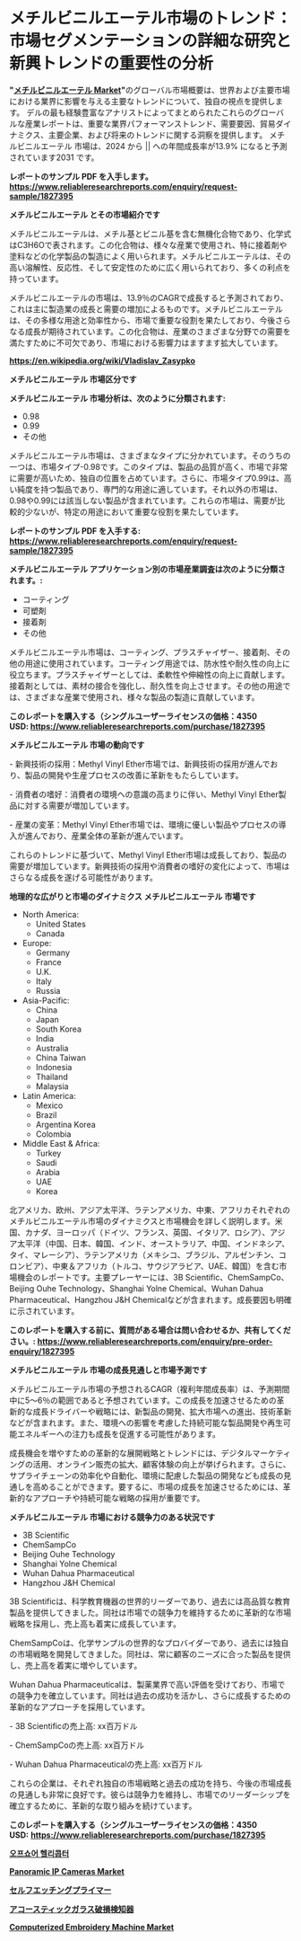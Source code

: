 <p><h1>メチルビニルエーテル市場のトレンド：市場セグメンテーションの詳細な研究と新興トレンドの重要性の分析</h1></p><p><strong>"<a href="https://www.reliableresearchreports.com/methyl-vinyl-ether-r1827395">メチルビニルエーテル Market</a>"</strong>のグローバル市場概要は、世界および主要市場における業界に影響を与える主要なトレンドについて、独自の視点を提供します。 デルの最も経験豊富なアナリストによってまとめられたこれらのグローバルな産業レポートは、重要な業界パフォーマンストレンド、需要要因、貿易ダイナミクス、主要企業、および将来のトレンドに関する洞察を提供します。 メチルビニルエーテル 市場は、2024 から || への年間成長率が13.9% になると予測されています2031 です。</p>
<p><strong>レポートのサンプル PDF を入手します。</strong><strong><a href="https://www.reliableresearchreports.com/enquiry/request-sample/1827395">https://www.reliableresearchreports.com/enquiry/request-sample/1827395</a></strong></p>
<p><strong>メチルビニルエーテル とその市場紹介です</strong></p>
<p><p>メチルビニルエーテルは、メチル基とビニル基を含む無機化合物であり、化学式はC3H6Oで表されます。この化合物は、様々な産業で使用され、特に接着剤や塗料などの化学製品の製造によく用いられます。メチルビニルエーテルは、その高い溶解性、反応性、そして安定性のために広く用いられており、多くの利点を持っています。</p><p>メチルビニルエーテルの市場は、13.9％のCAGRで成長すると予測されており、これは主に製造業の成長と需要の増加によるものです。メチルビニルエーテルは、その多様な用途と効率性から、市場で重要な役割を果たしており、今後さらなる成長が期待されています。この化合物は、産業のさまざまな分野での需要を満たすために不可欠であり、市場における影響力はますます拡大しています。</p><a href="https://en.wikipedia.org/wiki/Vladislav_Zasypko"></a></p>
<p><strong><a href="https://en.wikipedia.org/wiki/Vladislav_Zasypko">https://en.wikipedia.org/wiki/Vladislav_Zasypko</a></strong></p>
<p><strong>メチルビニルエーテル&nbsp;市場区分です</strong><strong></strong></p>
<p><strong>メチルビニルエーテル 市場分析は、次のように分類されます:</strong>&nbsp;</p>
<p><ul><li>0.98</li><li>0.99</li><li>その他</li></ul></p>
<p><p>メチルビニルエーテル市場は、さまざまなタイプに分かれています。そのうちの一つは、市場タイプ-0.98です。このタイプは、製品の品質が高く、市場で非常に需要が高いため、独自の位置を占めています。さらに、市場タイプ0.99は、高い純度を持つ製品であり、専門的な用途に適しています。それ以外の市場は、0.98や0.99には該当しない製品が含まれています。これらの市場は、需要が比較的少ないが、特定の用途において重要な役割を果たしています。</p></p>
<p><strong>レポートのサンプル PDF を入手する: <a href="https://www.reliableresearchreports.com/enquiry/request-sample/1827395">https://www.reliableresearchreports.com/enquiry/request-sample/1827395</a></strong></p>
<p><strong> メチルビニルエーテル アプリケーション別の市場産業調査は次のように分類されます。:</strong></p>
<p><ul><li>コーティング</li><li>可塑剤</li><li>接着剤</li><li>その他</li></ul></p>
<p><p>メチルビニルエーテル市場は、コーティング、プラスチャイザー、接着剤、その他の用途に使用されています。コーティング用途では、防水性や耐久性の向上に役立ちます。プラスチャイザーとしては、柔軟性や伸縮性の向上に貢献します。接着剤としては、素材の接合を強化し、耐久性を向上させます。その他の用途では、さまざまな産業で使用され、様々な製品の製造に貢献しています。</p></p>
<p><strong>このレポートを購入する（シングルユーザーライセンスの価格：4350 USD:</strong><strong>&nbsp;<a href="https://www.reliableresearchreports.com/purchase/1827395">https://www.reliableresearchreports.com/purchase/1827395</a></strong></p>
<p><strong>メチルビニルエーテル 市場の動向です</strong></p>
<p><p>- 新興技術の採用：Methyl Vinyl Ether市場では、新興技術の採用が進んでおり、製品の開発や生産プロセスの改善に革新をもたらしています。</p><p>- 消費者の嗜好：消費者の環境への意識の高まりに伴い、Methyl Vinyl Ether製品に対する需要が増加しています。</p><p>- 産業の変革：Methyl Vinyl Ether市場では、環境に優しい製品やプロセスの導入が進んでおり、産業全体の革新が進んでいます。</p><p>これらのトレンドに基づいて、Methyl Vinyl Ether市場は成長しており、製品の需要が増加しています。新興技術の採用や消費者の嗜好の変化によって、市場はさらなる成長を遂げる可能性があります。</p></p>
<p><strong>地理的な広がりと市場のダイナミクス メチルビニルエーテル 市場です</strong></p>
<p><ul>
    <li>
        North America:
        <ul>
            <li>United States</li>
            <li>Canada</li>
        </ul>
    </li>
    <li>
        Europe:
        <ul>
            <li>Germany</li>
            <li>France</li>
            <li>U.K.</li>
            <li>Italy</li>
            <li>Russia</li>
        </ul>
    </li>
    <li>
        Asia-Pacific:
        <ul>
            <li>China</li>
            <li>Japan</li>
            <li>South Korea</li>
            <li>India</li>
            <li>Australia</li>
            <li>China Taiwan</li>
            <li>Indonesia</li>
            <li>Thailand</li>
            <li>Malaysia</li>
        </ul>
    </li>
    <li>
        Latin America:
        <ul>
            <li>Mexico</li>
            <li>Brazil</li>
            <li>Argentina Korea</li>
            <li>Colombia</li>
        </ul>
    </li>
    <li>
        Middle East & Africa:
        <ul>
            <li>Turkey</li>
            <li>Saudi</li>
            <li>Arabia</li>
            <li>UAE</li>
            <li>Korea</li>
        </ul>
    </li>
    </ul></p>
<p><p>北アメリカ、欧州、アジア太平洋、ラテンアメリカ、中東、アフリカそれぞれのメチルビニルエーテル市場のダイナミクスと市場機会を詳しく説明します。米国、カナダ、ヨーロッパ（ドイツ、フランス、英国、イタリア、ロシア）、アジア太平洋（中国、日本、韓国、インド、オーストラリア、中国、インドネシア、タイ、マレーシア）、ラテンアメリカ（メキシコ、ブラジル、アルゼンチン、コロンビア）、中東＆アフリカ（トルコ、サウジアラビア、UAE、韓国）を含む市場機会のレポートです。主要プレーヤーには、3B Scientific、ChemSampCo、Beijing Ouhe Technology、Shanghai Yolne Chemical、Wuhan Dahua Pharmaceutical、Hangzhou J&H Chemicalなどが含まれます。成長要因も明確に示されています。</p></p>
<p><strong>このレポートを購入する前に、質問がある場合は問い合わせるか、共有してください。:&nbsp;<a href="https://www.reliableresearchreports.com/enquiry/pre-order-enquiry/1827395">https://www.reliableresearchreports.com/enquiry/pre-order-enquiry/1827395</a></strong></p>
<p><strong>メチルビニルエーテル 市場の成長見通しと市場予測です</strong></p>
<p><p>メチルビニルエーテル市場の予想されるCAGR（複利年間成長率）は、予測期間中に5〜6％の範囲であると予想されています。この成長を加速させるための革新的な成長ドライバーや戦略には、新製品の開発、拡大市場への進出、技術革新などが含まれます。また、環境への影響を考慮した持続可能な製品開発や再生可能エネルギーへの注力も成長を促進する可能性があります。</p><p>成長機会を増やすための革新的な展開戦略とトレンドには、デジタルマーケティングの活用、オンライン販売の拡大、顧客体験の向上が挙げられます。さらに、サプライチェーンの効率化や自動化、環境に配慮した製品の開発なども成長の見通しを高めることができます。要するに、市場の成長を加速させるためには、革新的なアプローチや持続可能な戦略の採用が重要です。</p></p>
<p><strong>メチルビニルエーテル 市場における競争力のある状況です</strong></p>
<p><ul><li>3B Scientific</li><li>ChemSampCo</li><li>Beijing Ouhe Technology</li><li>Shanghai Yolne Chemical</li><li>Wuhan Dahua Pharmaceutical</li><li>Hangzhou J&H Chemical</li></ul></p>
<p><p>3B Scientificは、科学教育機器の世界的リーダーであり、過去には高品質な教育製品を提供してきました。同社は市場での競争力を維持するために革新的な市場戦略を採用し、売上高も着実に成長しています。</p><p>ChemSampCoは、化学サンプルの世界的なプロバイダーであり、過去には独自の市場戦略を開発してきました。同社は、常に顧客のニーズに合った製品を提供し、売上高を着実に増やしています。</p><p>Wuhan Dahua Pharmaceuticalは、製薬業界で高い評価を受けており、市場での競争力を確立しています。同社は過去の成功を活かし、さらに成長するための革新的なアプローチを採用しています。</p><p>- 3B Scientificの売上高: xx百万ドル</p><p>- ChemSampCoの売上高: xx百万ドル</p><p>- Wuhan Dahua Pharmaceuticalの売上高: xx百万ドル</p><p>これらの企業は、それぞれ独自の市場戦略と過去の成功を持ち、今後の市場成長の見通しも非常に良好です。彼らは競争力を維持し、市場でのリーダーシップを確立するために、革新的な取り組みを続けています。</p></p>
<p><strong>このレポートを購入する（シングルユーザーライセンスの価格：4350 USD:</strong>&nbsp;<strong><a href="https://www.reliableresearchreports.com/purchase/1827395">https://www.reliableresearchreports.com/purchase/1827395</a></strong></p>
<p><strong><p><a href="https://medium.com/@kelvinfeenrey98677/%ED%95%B4%EC%96%91-%ED%97%AC%EB%A6%AC%EC%BD%A5%ED%84%B0-%EC%8B%9C%EC%9E%A5-%EC%97%AD%ED%95%99%EA%B3%BC-%EC%84%B1%EC%9E%A5-%EB%8F%99%EB%A0%A5%EC%9D%84-%EB%B6%84%EC%84%9D%ED%95%98%EA%B3%A0-2024%EB%85%84%EB%B6%80%ED%84%B0-2031%EB%85%84%EA%B9%8C%EC%A7%80-%EC%98%88%EC%83%81%EB%90%A9%EB%8B%88%EB%8B%A4-eeb5ee52f0e4">오프쇼어 헬리콥터</a></p><p><a href="https://www.linkedin.com/pulse/panoramic-ip-cameras-market-size-type-180-cameras270-cameras360-9fpee?trackingId=1jOBLsP9RFqhnhnvfs%2BS8g%3D%3D">Panoramic IP Cameras Market</a></p><p><a href="https://medium.com/@khkjaxbn36/%E8%87%AA%E5%B7%B1%E3%82%A8%E3%83%83%E3%83%81%E3%83%B3%E3%82%B0%E3%83%97%E3%83%A9%E3%82%A4%E3%83%9E%E3%83%BC%E5%B8%82%E5%A0%B4%E3%81%AE%E3%83%88%E3%83%AC%E3%83%B3%E3%83%89%E3%81%A8%E5%88%86%E6%9E%90-%E5%B0%86%E6%9D%A5%E3%81%AE%E6%88%90%E9%95%B7%E3%81%AE%E6%A9%9F%E4%BC%9A%E3%81%A8%E8%AA%B2%E9%A1%8C-2024%E5%B9%B4-2031%E5%B9%B4-f7b3b2cb5806">セルフエッチングプライマー</a></p><p><a href="https://medium.com/@khkjaxbn36/%E3%82%A2%E3%82%B3%E3%83%BC%E3%82%B9%E3%83%86%E3%82%A3%E3%83%83%E3%82%AF%E3%82%AC%E3%83%A9%E3%82%B9%E7%A0%B4%E6%90%8D%E6%A4%9C%E5%87%BA%E5%99%A8%E3%81%AE%E5%B8%82%E5%A0%B4%E8%A6%8F%E6%A8%A1%E3%81%AF-%E5%B9%B4%E5%B9%B3%E5%9D%87%E6%88%90%E9%95%B7%E7%8E%877-9-%E3%81%A7%E6%88%90%E9%95%B7%E3%81%97%E3%81%A6%E3%81%8A%E3%82%8A-%E3%81%93%E3%81%AE%E3%83%AC%E3%83%9D%E3%83%BC%E3%83%88%E3%81%AF%E5%B8%82%E5%A0%B4%E3%82%BB%E3%82%B0%E3%83%A1%E3%83%B3%E3%83%86%E3%83%BC%E3%82%B7%E3%83%A7%E3%83%B3-%E6%88%90%E9%95%B7-%E4%BA%88%E6%B8%AC2024%E5%B9%B4%E3%81%8B%E3%82%892031%E5%B9%B4%E3%82%92%E3%82%AB%E3%83%90%E3%83%BC%E3%81%97%E3%81%A6%E3%81%84%E3%81%BE%E3%81%99-dddafef5796d">アコースティックガラス破損検知器</a></p><p><a href="https://medium.com/@stephaniewynterk14/computerized-embroidery-machine-market-size-growth-and-industry-analysis-by-market-segmentation-87f3b160a8d0">Computerized Embroidery Machine Market</a></p></strong></p>